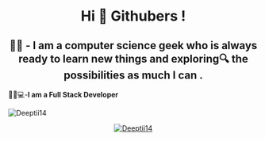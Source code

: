 

<h1 align="center">Hi 👋 Githubers !</h1>
<h2 align="center">👩‍🎓 - I am a computer science geek who is always ready to learn new things and exploring🔍 the possibilities as much I can .</h2>

👩‍💻💻-**I am a Full Stack Developer**
<p align="left"> <img src="https://komarev.com/ghpvc/?username=Deeptii14&label=Profile%20views&color=0e75b6&style=flat"alt="Deeptii14" /></p>

<p align="center"> <a href="https://github.com/ryo-ma/github-profile-trophy"><img src="https://github-profile-trophy.vercel.app/?username=Deeptii14" alt="Deeptii14" /></a></p>



